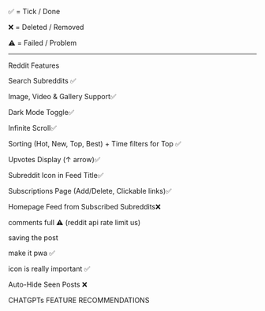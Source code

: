 ✅ = Tick / Done

❌ = Deleted / Removed

⚠️ = Failed / Problem

---
Reddit Features

Search Subreddits ✅

Image, Video & Gallery Support✅

Dark Mode Toggle✅

Infinite Scroll✅

Sorting (Hot, New, Top, Best) + Time filters for Top ✅

Upvotes Display (↑ arrow)✅

Subreddit Icon in Feed Title✅

Subscriptions Page (Add/Delete, Clickable links)✅

Homepage Feed from Subscribed Subreddits❌

comments full ⚠️ (reddit api rate limit us)

saving the post

make it pwa ✅

icon is really important ✅

Auto-Hide Seen Posts ❌


CHATGPTs FEATURE RECOMMENDATIONS

